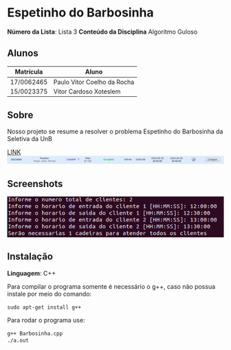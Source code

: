 # Espetinho do Barbosinha

**Número da Lista**: Lista 3
**Conteúdo da Disciplina** Algoritmo Guloso

## Alunos
|Matrícula | Aluno |
| -- | -- |
| 17/0062465  |  Paulo Vitor Coelho da Rocha |
| 15/0023375  |  Vitor Cardoso Xoteslem |

## Sobre 
Nosso projeto se resume a resolver o problema Espetinho do Barbosinha da Seletiva da UnB

[LINK](https://codeforces.com/group/btcK4I5D5f/contest/244688/problem/F)
![Tentativas](/img/AC.png)

## Screenshots
![Funcionamento1](/img/Interface.png)

## Instalação 
**Linguagem**: C++

Para compilar o programa somente é necessário o g++, caso não possua instale por meio do comando:
```
sudo apt-get install g++
```
Para rodar o programa use:
```
g++ Barbosinha.cpp
./a.out
```

